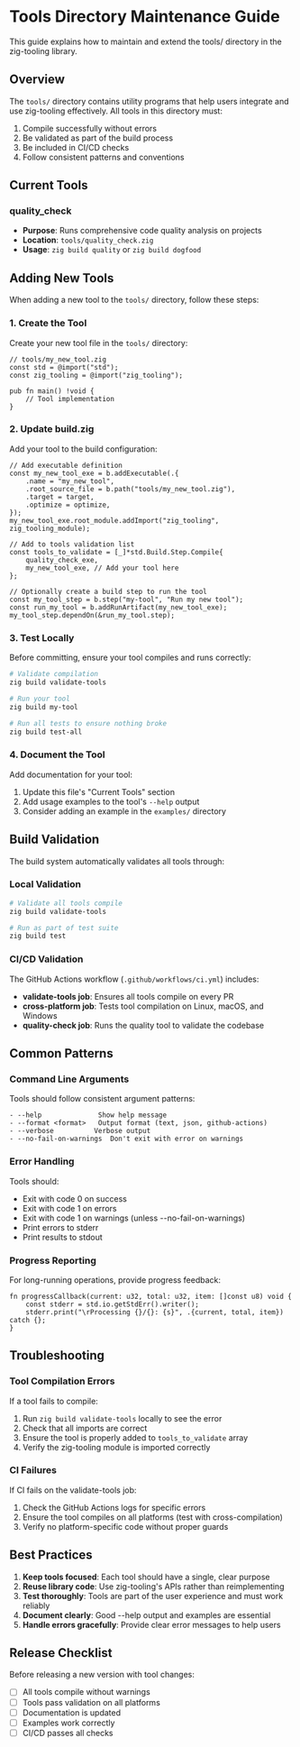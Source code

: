 # Tools Directory Maintenance Guide

This guide explains how to maintain and extend the tools/ directory in the zig-tooling library.

## Overview

The `tools/` directory contains utility programs that help users integrate and use zig-tooling effectively. All tools in this directory must:

1. Compile successfully without errors
2. Be validated as part of the build process
3. Be included in CI/CD checks
4. Follow consistent patterns and conventions

## Current Tools

### quality_check
- **Purpose**: Runs comprehensive code quality analysis on projects
- **Location**: `tools/quality_check.zig`
- **Usage**: `zig build quality` or `zig build dogfood`

## Adding New Tools

When adding a new tool to the `tools/` directory, follow these steps:

### 1. Create the Tool

Create your new tool file in the `tools/` directory:

```zig
// tools/my_new_tool.zig
const std = @import("std");
const zig_tooling = @import("zig_tooling");

pub fn main() !void {
    // Tool implementation
}
```

### 2. Update build.zig

Add your tool to the build configuration:

```zig
// Add executable definition
const my_new_tool_exe = b.addExecutable(.{
    .name = "my_new_tool",
    .root_source_file = b.path("tools/my_new_tool.zig"),
    .target = target,
    .optimize = optimize,
});
my_new_tool_exe.root_module.addImport("zig_tooling", zig_tooling_module);

// Add to tools validation list
const tools_to_validate = [_]*std.Build.Step.Compile{
    quality_check_exe,
    my_new_tool_exe, // Add your tool here
};

// Optionally create a build step to run the tool
const my_tool_step = b.step("my-tool", "Run my new tool");
const run_my_tool = b.addRunArtifact(my_new_tool_exe);
my_tool_step.dependOn(&run_my_tool.step);
```

### 3. Test Locally

Before committing, ensure your tool compiles and runs correctly:

```bash
# Validate compilation
zig build validate-tools

# Run your tool
zig build my-tool

# Run all tests to ensure nothing broke
zig build test-all
```

### 4. Document the Tool

Add documentation for your tool:

1. Update this file's "Current Tools" section
2. Add usage examples to the tool's `--help` output
3. Consider adding an example in the `examples/` directory

## Build Validation

The build system automatically validates all tools through:

### Local Validation

```bash
# Validate all tools compile
zig build validate-tools

# Run as part of test suite
zig build test
```

### CI/CD Validation

The GitHub Actions workflow (`.github/workflows/ci.yml`) includes:

- **validate-tools job**: Ensures all tools compile on every PR
- **cross-platform job**: Tests tool compilation on Linux, macOS, and Windows
- **quality-check job**: Runs the quality tool to validate the codebase

## Common Patterns

### Command Line Arguments

Tools should follow consistent argument patterns:

```zig
- --help              Show help message
- --format <format>   Output format (text, json, github-actions)
- --verbose          Verbose output
- --no-fail-on-warnings  Don't exit with error on warnings
```

### Error Handling

Tools should:
- Exit with code 0 on success
- Exit with code 1 on errors
- Exit with code 1 on warnings (unless --no-fail-on-warnings)
- Print errors to stderr
- Print results to stdout

### Progress Reporting

For long-running operations, provide progress feedback:

```zig
fn progressCallback(current: u32, total: u32, item: []const u8) void {
    const stderr = std.io.getStdErr().writer();
    stderr.print("\rProcessing {}/{}: {s}", .{current, total, item}) catch {};
}
```

## Troubleshooting

### Tool Compilation Errors

If a tool fails to compile:

1. Run `zig build validate-tools` locally to see the error
2. Check that all imports are correct
3. Ensure the tool is properly added to `tools_to_validate` array
4. Verify the zig-tooling module is imported correctly

### CI Failures

If CI fails on the validate-tools job:

1. Check the GitHub Actions logs for specific errors
2. Ensure the tool compiles on all platforms (test with cross-compilation)
3. Verify no platform-specific code without proper guards

## Best Practices

1. **Keep tools focused**: Each tool should have a single, clear purpose
2. **Reuse library code**: Use zig-tooling's APIs rather than reimplementing
3. **Test thoroughly**: Tools are part of the user experience and must work reliably
4. **Document clearly**: Good --help output and examples are essential
5. **Handle errors gracefully**: Provide clear error messages to help users

## Release Checklist

Before releasing a new version with tool changes:

- [ ] All tools compile without warnings
- [ ] Tools pass validation on all platforms
- [ ] Documentation is updated
- [ ] Examples work correctly
- [ ] CI/CD passes all checks